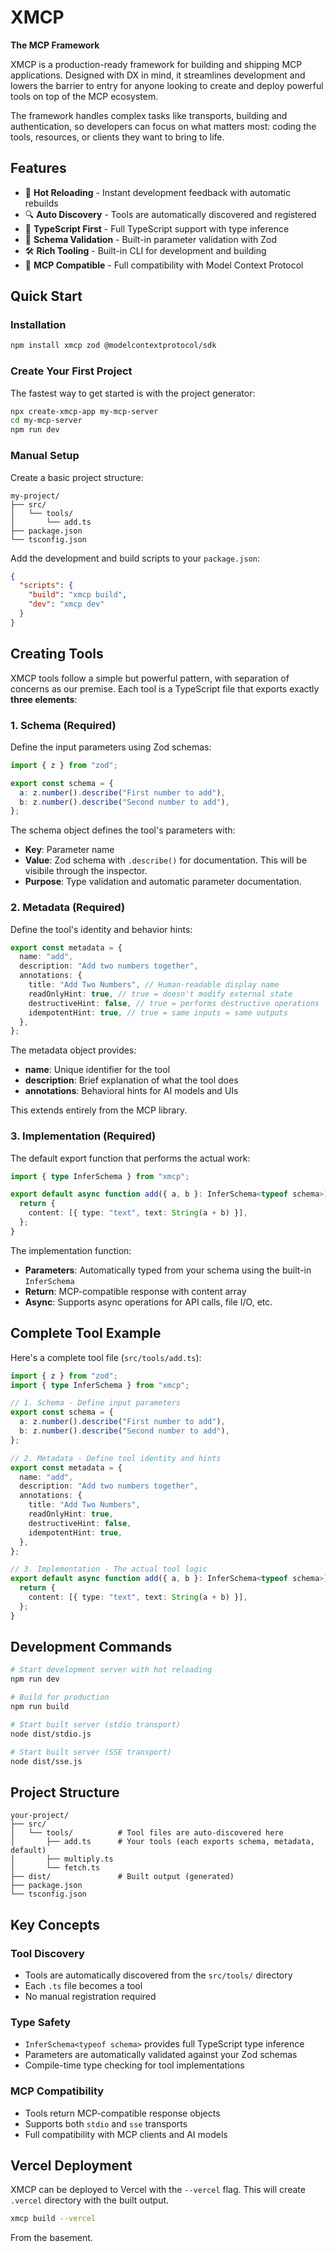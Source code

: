 # XMCP

**The MCP Framework**

XMCP is a production-ready framework for building and shipping MCP applications. Designed with DX in mind, it streamlines development and lowers the barrier to entry for anyone looking to create and deploy powerful tools on top of the MCP ecosystem.

The framework handles complex tasks like transports, building and authentication, so developers can focus on what matters most: coding the tools, resources, or clients they want to bring to life.

## Features

- 🚀 **Hot Reloading** - Instant development feedback with automatic rebuilds
- 🔍 **Auto Discovery** - Tools are automatically discovered and registered
- 📝 **TypeScript First** - Full TypeScript support with type inference
- 🎯 **Schema Validation** - Built-in parameter validation with Zod
- 🛠️ **Rich Tooling** - Built-in CLI for development and building
- 🔌 **MCP Compatible** - Full compatibility with Model Context Protocol

## Quick Start

### Installation

```bash
npm install xmcp zod @modelcontextprotocol/sdk
```

### Create Your First Project

The fastest way to get started is with the project generator:

```bash
npx create-xmcp-app my-mcp-server
cd my-mcp-server
npm run dev
```

### Manual Setup

Create a basic project structure:

```
my-project/
├── src/
│   └── tools/
│       └── add.ts
├── package.json
└── tsconfig.json
```

Add the development and build scripts to your `package.json`:

```json
{
  "scripts": {
    "build": "xmcp build",
    "dev": "xmcp dev"
  }
}
```

## Creating Tools

XMCP tools follow a simple but powerful pattern, with separation of concerns as our premise. Each tool is a TypeScript file that exports exactly **three elements**:

### 1. Schema (Required)

Define the input parameters using Zod schemas:

```typescript
import { z } from "zod";

export const schema = {
  a: z.number().describe("First number to add"),
  b: z.number().describe("Second number to add"),
};
```

The schema object defines the tool's parameters with:

- **Key**: Parameter name
- **Value**: Zod schema with `.describe()` for documentation. This will be visibile through the inspector.
- **Purpose**: Type validation and automatic parameter documentation.

### 2. Metadata (Required)

Define the tool's identity and behavior hints:

```typescript
export const metadata = {
  name: "add",
  description: "Add two numbers together",
  annotations: {
    title: "Add Two Numbers", // Human-readable display name
    readOnlyHint: true, // true = doesn't modify external state
    destructiveHint: false, // true = performs destructive operations
    idempotentHint: true, // true = same inputs = same outputs
  },
};
```

The metadata object provides:

- **name**: Unique identifier for the tool
- **description**: Brief explanation of what the tool does
- **annotations**: Behavioral hints for AI models and UIs

This extends entirely from the MCP library.

### 3. Implementation (Required)

The default export function that performs the actual work:

```typescript
import { type InferSchema } from "xmcp";

export default async function add({ a, b }: InferSchema<typeof schema>) {
  return {
    content: [{ type: "text", text: String(a + b) }],
  };
}
```

The implementation function:

- **Parameters**: Automatically typed from your schema using the built-in `InferSchema`
- **Return**: MCP-compatible response with content array
- **Async**: Supports async operations for API calls, file I/O, etc.

## Complete Tool Example

Here's a complete tool file (`src/tools/add.ts`):

```typescript
import { z } from "zod";
import { type InferSchema } from "xmcp";

// 1. Schema - Define input parameters
export const schema = {
  a: z.number().describe("First number to add"),
  b: z.number().describe("Second number to add"),
};

// 2. Metadata - Define tool identity and hints
export const metadata = {
  name: "add",
  description: "Add two numbers together",
  annotations: {
    title: "Add Two Numbers",
    readOnlyHint: true,
    destructiveHint: false,
    idempotentHint: true,
  },
};

// 3. Implementation - The actual tool logic
export default async function add({ a, b }: InferSchema<typeof schema>) {
  return {
    content: [{ type: "text", text: String(a + b) }],
  };
}
```

## Development Commands

```bash
# Start development server with hot reloading
npm run dev

# Build for production
npm run build

# Start built server (stdio transport)
node dist/stdio.js

# Start built server (SSE transport)
node dist/sse.js
```

## Project Structure

```
your-project/
├── src/
│   └── tools/          # Tool files are auto-discovered here
│       ├── add.ts      # Your tools (each exports schema, metadata, default)
│       ├── multiply.ts
│       └── fetch.ts
├── dist/               # Built output (generated)
├── package.json
└── tsconfig.json
```

## Key Concepts

### Tool Discovery

- Tools are automatically discovered from the `src/tools/` directory
- Each `.ts` file becomes a tool
- No manual registration required

### Type Safety

- `InferSchema<typeof schema>` provides full TypeScript type inference
- Parameters are automatically validated against your Zod schemas
- Compile-time type checking for tool implementations

### MCP Compatibility

- Tools return MCP-compatible response objects
- Supports both `stdio` and `sse` transports
- Full compatibility with MCP clients and AI models

## Vercel Deployment

XMCP can be deployed to Vercel with the `--vercel` flag. This will create `.vercel` directory with the built output.

```bash
xmcp build --vercel
```

From the basement.
